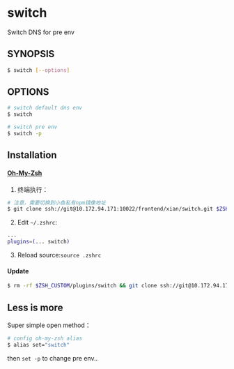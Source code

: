 # switch
Switch DNS for pre env

## SYNOPSIS

```sh
$ switch [--options]
```

## OPTIONS

```sh
# switch default dns env
$ switch
```

```sh
# switch pre env
$ switch -p
```

## Installation

#### [Oh-My-Zsh](http://ohmyz.sh/)

1. 终端执行：
```bash
# 注意，需要切换到小鱼私有npm镜像地址
$ git clone ssh://git@10.172.94.171:10022/frontend/xian/switch.git $ZSH_CUSTOM/plugins/switch
```
2. Edit `~/.zshrc`:
  ```bash
  ...
  plugins=(... switch)
  ```
3. Reload source:`source .zshrc`

#### Update
```bash
$ rm -rf $ZSH_CUSTOM/plugins/switch && git clone ssh://git@10.172.94.171:10022/frontend/xian/switch.git $ZSH_CUSTOM/plugins/switch
```

## Less is more
Super simple open method：

```sh
# config oh-my-zsh alias
$ alias set="switch"
```
then `set -p` to change pre env..
